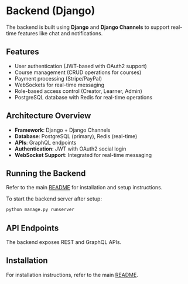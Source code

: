 # Backend (Django)

The backend is built using **Django** and **Django Channels** to support real-time features like chat and notifications.

## Features
- User authentication (JWT-based with OAuth2 support)
- Course management (CRUD operations for courses)
- Payment processing (Stripe/PayPal)
- WebSockets for real-time messaging
- Role-based access control (Creator, Learner, Admin)
- PostgreSQL database with Redis for real-time operations

## Architecture Overview
- **Framework**: Django + Django Channels
- **Database**: PostgreSQL (primary), Redis (real-time)
- **APIs**: GraphQL endpoints
- **Authentication**: JWT with OAuth2 social login
- **WebSocket Support**: Integrated for real-time messaging

## Running the Backend
Refer to the main [README](../README.md) for installation and setup instructions.

To start the backend server after setup:
```bash
python manage.py runserver
```

## API Endpoints
The backend exposes REST and GraphQL APIs.

## Installation
For installation instructions, refer to the main [README](../README.md#installation-guide).
